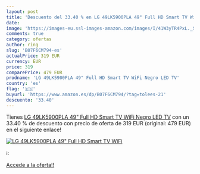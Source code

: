 ```yaml
---
layout: post
title: 'Descuento del 33.40 % en LG 49LK5900PLA 49" Full HD Smart TV WiFi'
date: 
image: 'https://images-eu.ssl-images-amazon.com/images/I/41W3yTR4PxL._SL200_.jpg'
comments: true
category: ofertas
author: ring
slug: 'B07F6CM794-es'
actualPrice: 319 EUR
currency: EUR
price: 319
comparePrice: 479 EUR
prodname: 'LG 49LK5900PLA 49" Full HD Smart TV WiFi Negro LED TV'
country: 'es'
flag: '🇪🇸'
buyurl: 'https://www.amazon.es/dp/B07F6CM794/?tag=tolees-21'
descuento: '33.40'
---
```


Tienes [LG 49LK5900PLA 49" Full HD Smart TV WiFi Negro LED TV](https://www.amazon.es/dp/B07F6CM794/?tag=tolees-21) con un 33.40 % de descuento con precio de oferta de 319 EUR (original: 479 EUR) en el siguiente enlace!

[![LG 49LK5900PLA 49" Full HD Smart TV WiFi](https://images-eu.ssl-images-amazon.com/images/I/41W3yTR4PxL._SL200_.jpg)](https://www.amazon.es/dp/B07F6CM794/?tag=tolees-21)

ℹ️:


[Accede a la oferta!!](https://www.amazon.es/dp/B07F6CM794/?tag=tolees-21)
